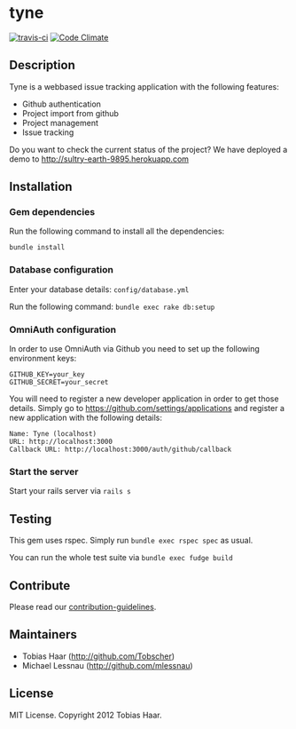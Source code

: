 # tyne

[![travis-ci](https://secure.travis-ci.org/tyne/tyne.png)](http://travis-ci.org/#!/tyne/tyne) [![Code Climate](https://codeclimate.com/badge.png)](https://codeclimate.com/github/tyne/tyne)

## Description

Tyne is a webbased issue tracking application with the following features:
* Github authentication
* Project import from github
* Project management
* Issue tracking

Do you want to check the current status of the project? We have deployed a demo to http://sultry-earth-9895.herokuapp.com

## Installation

### Gem dependencies

Run the following command to install all the dependencies:
```
bundle install
```

### Database configuration

Enter your database details: ```config/database.yml```

Run the following command: ```bundle exec rake db:setup```

### OmniAuth configuration

In order to use OmniAuth via Github you need to set up the following environment keys:

```
GITHUB_KEY=your_key
GITHUB_SECRET=your_secret
```

You will need to register a new developer application in order to get those details. Simply go to https://github.com/settings/applications and register a new application with the following details:

```
Name: Tyne (localhost)
URL: http://localhost:3000
Callback URL: http://localhost:3000/auth/github/callback
```

### Start the server

Start your rails server via ```rails s```

## Testing

This gem uses rspec. Simply run ```bundle exec rspec spec``` as usual.

You can run the whole test suite via ```bundle exec fudge build```

## Contribute

Please read our [contribution-guidelines](https://github.com/tyne/tyne/blob/master/CONTRIBUTING.md).

## Maintainers

* Tobias Haar (http://github.com/Tobscher)
* Michael Lessnau (http://github.com/mlessnau)

## License

MIT License. Copyright 2012 Tobias Haar.
